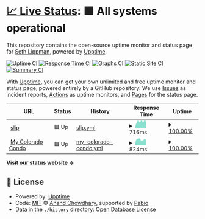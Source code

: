 # [📈 Live Status](https://trickyslip.github.io/upptime): <!--live status--> **🟩 All systems operational**

This repository contains the open-source uptime monitor and status page for [Seth Lippman](http://www.unreeled.com), powered by [Upptime](https://github.com/upptime/upptime).

[![Uptime CI](https://github.com/trickyslip/upptime/workflows/Uptime%20CI/badge.svg)](https://github.com/trickyslip/upptime/actions?query=workflow%3A%22Uptime+CI%22)
[![Response Time CI](https://github.com/trickyslip/upptime/workflows/Response%20Time%20CI/badge.svg)](https://github.com/trickyslip/upptime/actions?query=workflow%3A%22Response+Time+CI%22)
[![Graphs CI](https://github.com/trickyslip/upptime/workflows/Graphs%20CI/badge.svg)](https://github.com/trickyslip/upptime/actions?query=workflow%3A%22Graphs+CI%22)
[![Static Site CI](https://github.com/trickyslip/upptime/workflows/Static%20Site%20CI/badge.svg)](https://github.com/trickyslip/upptime/actions?query=workflow%3A%22Static+Site+CI%22)
[![Summary CI](https://github.com/trickyslip/upptime/workflows/Summary%20CI/badge.svg)](https://github.com/trickyslip/upptime/actions?query=workflow%3A%22Summary+CI%22)

With [Upptime](https://upptime.js.org), you can get your own unlimited and free uptime monitor and status page, powered entirely by a GitHub repository. We use [Issues](https://github.com/trickyslip/upptime/issues) as incident reports, [Actions](https://github.com/trickyslip/upptime/actions) as uptime monitors, and [Pages](https://trickyslip.github.io/upptime) for the status page.

<!--start: status pages-->
<!-- This summary is generated by Upptime (https://github.com/upptime/upptime) -->
<!-- Do not edit this manually, your changes will be overwritten -->
<!-- prettier-ignore -->
| URL | Status | History | Response Time | Uptime |
| --- | ------ | ------- | ------------- | ------ |
| <img alt="" src="https://icons.duckduckgo.com/ip3/slip.unreeled.com.ico" height="13"> [slip](https://slip.unreeled.com) | 🟩 Up | [slip.yml](https://github.com/trickyslip/upptime/commits/HEAD/history/slip.yml) | <details><summary><img alt="Response time graph" src="./graphs/slip/response-time-week.png" height="20"> 716ms</summary><br><a href="https://trickyslip.github.io/upptime/history/slip"><img alt="Response time 919" src="https://img.shields.io/endpoint?url=https%3A%2F%2Fraw.githubusercontent.com%2Ftrickyslip%2Fupptime%2FHEAD%2Fapi%2Fslip%2Fresponse-time.json"></a><br><a href="https://trickyslip.github.io/upptime/history/slip"><img alt="24-hour response time 630" src="https://img.shields.io/endpoint?url=https%3A%2F%2Fraw.githubusercontent.com%2Ftrickyslip%2Fupptime%2FHEAD%2Fapi%2Fslip%2Fresponse-time-day.json"></a><br><a href="https://trickyslip.github.io/upptime/history/slip"><img alt="7-day response time 716" src="https://img.shields.io/endpoint?url=https%3A%2F%2Fraw.githubusercontent.com%2Ftrickyslip%2Fupptime%2FHEAD%2Fapi%2Fslip%2Fresponse-time-week.json"></a><br><a href="https://trickyslip.github.io/upptime/history/slip"><img alt="30-day response time 739" src="https://img.shields.io/endpoint?url=https%3A%2F%2Fraw.githubusercontent.com%2Ftrickyslip%2Fupptime%2FHEAD%2Fapi%2Fslip%2Fresponse-time-month.json"></a><br><a href="https://trickyslip.github.io/upptime/history/slip"><img alt="1-year response time 975" src="https://img.shields.io/endpoint?url=https%3A%2F%2Fraw.githubusercontent.com%2Ftrickyslip%2Fupptime%2FHEAD%2Fapi%2Fslip%2Fresponse-time-year.json"></a></details> | <details><summary><a href="https://trickyslip.github.io/upptime/history/slip">100.00%</a></summary><a href="https://trickyslip.github.io/upptime/history/slip"><img alt="All-time uptime 89.41%" src="https://img.shields.io/endpoint?url=https%3A%2F%2Fraw.githubusercontent.com%2Ftrickyslip%2Fupptime%2FHEAD%2Fapi%2Fslip%2Fuptime.json"></a><br><a href="https://trickyslip.github.io/upptime/history/slip"><img alt="24-hour uptime 100.00%" src="https://img.shields.io/endpoint?url=https%3A%2F%2Fraw.githubusercontent.com%2Ftrickyslip%2Fupptime%2FHEAD%2Fapi%2Fslip%2Fuptime-day.json"></a><br><a href="https://trickyslip.github.io/upptime/history/slip"><img alt="7-day uptime 100.00%" src="https://img.shields.io/endpoint?url=https%3A%2F%2Fraw.githubusercontent.com%2Ftrickyslip%2Fupptime%2FHEAD%2Fapi%2Fslip%2Fuptime-week.json"></a><br><a href="https://trickyslip.github.io/upptime/history/slip"><img alt="30-day uptime 100.00%" src="https://img.shields.io/endpoint?url=https%3A%2F%2Fraw.githubusercontent.com%2Ftrickyslip%2Fupptime%2FHEAD%2Fapi%2Fslip%2Fuptime-month.json"></a><br><a href="https://trickyslip.github.io/upptime/history/slip"><img alt="1-year uptime 86.61%" src="https://img.shields.io/endpoint?url=https%3A%2F%2Fraw.githubusercontent.com%2Ftrickyslip%2Fupptime%2FHEAD%2Fapi%2Fslip%2Fuptime-year.json"></a></details>
| <img alt="" src="https://icons.duckduckgo.com/ip3/www.mycoloradocondo.com.ico" height="13"> [My Colorado Condo](https://www.mycoloradocondo.com) | 🟩 Up | [my-colorado-condo.yml](https://github.com/trickyslip/upptime/commits/HEAD/history/my-colorado-condo.yml) | <details><summary><img alt="Response time graph" src="./graphs/my-colorado-condo/response-time-week.png" height="20"> 824ms</summary><br><a href="https://trickyslip.github.io/upptime/history/my-colorado-condo"><img alt="Response time 956" src="https://img.shields.io/endpoint?url=https%3A%2F%2Fraw.githubusercontent.com%2Ftrickyslip%2Fupptime%2FHEAD%2Fapi%2Fmy-colorado-condo%2Fresponse-time.json"></a><br><a href="https://trickyslip.github.io/upptime/history/my-colorado-condo"><img alt="24-hour response time 726" src="https://img.shields.io/endpoint?url=https%3A%2F%2Fraw.githubusercontent.com%2Ftrickyslip%2Fupptime%2FHEAD%2Fapi%2Fmy-colorado-condo%2Fresponse-time-day.json"></a><br><a href="https://trickyslip.github.io/upptime/history/my-colorado-condo"><img alt="7-day response time 824" src="https://img.shields.io/endpoint?url=https%3A%2F%2Fraw.githubusercontent.com%2Ftrickyslip%2Fupptime%2FHEAD%2Fapi%2Fmy-colorado-condo%2Fresponse-time-week.json"></a><br><a href="https://trickyslip.github.io/upptime/history/my-colorado-condo"><img alt="30-day response time 865" src="https://img.shields.io/endpoint?url=https%3A%2F%2Fraw.githubusercontent.com%2Ftrickyslip%2Fupptime%2FHEAD%2Fapi%2Fmy-colorado-condo%2Fresponse-time-month.json"></a><br><a href="https://trickyslip.github.io/upptime/history/my-colorado-condo"><img alt="1-year response time 1000" src="https://img.shields.io/endpoint?url=https%3A%2F%2Fraw.githubusercontent.com%2Ftrickyslip%2Fupptime%2FHEAD%2Fapi%2Fmy-colorado-condo%2Fresponse-time-year.json"></a></details> | <details><summary><a href="https://trickyslip.github.io/upptime/history/my-colorado-condo">100.00%</a></summary><a href="https://trickyslip.github.io/upptime/history/my-colorado-condo"><img alt="All-time uptime 84.66%" src="https://img.shields.io/endpoint?url=https%3A%2F%2Fraw.githubusercontent.com%2Ftrickyslip%2Fupptime%2FHEAD%2Fapi%2Fmy-colorado-condo%2Fuptime.json"></a><br><a href="https://trickyslip.github.io/upptime/history/my-colorado-condo"><img alt="24-hour uptime 100.00%" src="https://img.shields.io/endpoint?url=https%3A%2F%2Fraw.githubusercontent.com%2Ftrickyslip%2Fupptime%2FHEAD%2Fapi%2Fmy-colorado-condo%2Fuptime-day.json"></a><br><a href="https://trickyslip.github.io/upptime/history/my-colorado-condo"><img alt="7-day uptime 100.00%" src="https://img.shields.io/endpoint?url=https%3A%2F%2Fraw.githubusercontent.com%2Ftrickyslip%2Fupptime%2FHEAD%2Fapi%2Fmy-colorado-condo%2Fuptime-week.json"></a><br><a href="https://trickyslip.github.io/upptime/history/my-colorado-condo"><img alt="30-day uptime 100.00%" src="https://img.shields.io/endpoint?url=https%3A%2F%2Fraw.githubusercontent.com%2Ftrickyslip%2Fupptime%2FHEAD%2Fapi%2Fmy-colorado-condo%2Fuptime-month.json"></a><br><a href="https://trickyslip.github.io/upptime/history/my-colorado-condo"><img alt="1-year uptime 80.08%" src="https://img.shields.io/endpoint?url=https%3A%2F%2Fraw.githubusercontent.com%2Ftrickyslip%2Fupptime%2FHEAD%2Fapi%2Fmy-colorado-condo%2Fuptime-year.json"></a></details>

<!--end: status pages-->

[**Visit our status website →**](https://trickyslip.github.io/upptime)

## 📄 License

- Powered by: [Upptime](https://github.com/upptime/upptime)
- Code: [MIT](./LICENSE) © [Anand Chowdhary](https://anandchowdhary.com), supported by [Pabio](https://pabio.com)
- Data in the `./history` directory: [Open Database License](https://opendatacommons.org/licenses/odbl/1-0/)
